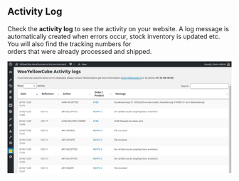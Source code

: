 ## Activity Log

Check the **activity log** to see the activity on your website. A log message is automatically created when errors occur, stock inventory is updated etc. You will also find the tracking numbers for  
orders that were already processed and shipped.

![](/assets/activitylog_v2.png)



